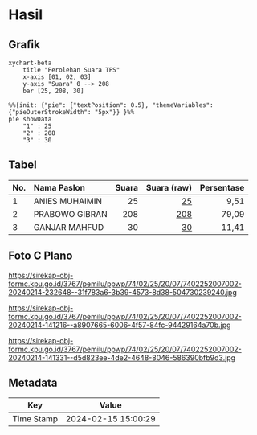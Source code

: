 # Hasil

## Grafik

```mermaid
xychart-beta
    title "Perolehan Suara TPS"
    x-axis [01, 02, 03]
    y-axis "Suara" 0 --> 208
    bar [25, 208, 30]
```

```mermaid
%%{init: {"pie": {"textPosition": 0.5}, "themeVariables": {"pieOuterStrokeWidth": "5px"}} }%%
pie showData
    "1" : 25
    "2" : 208
    "3" : 30
```

## Tabel

| No. | Nama Paslon    | Suara | Suara (raw) | Persentase |
|:--- |:-------------- | -----:| -----------:| ----------:|
| 1   | ANIES MUHAIMIN | 25    | [25][p-1]   | 9,51       |
| 2   | PRABOWO GIBRAN | 208   | [208][p-2]  | 79,09      |
| 3   | GANJAR MAHFUD  | 30    | [30][p-3]   | 11,41      |


[p-1]: https://github.com/gigit-pemilu/pemilu-2024-74-sulawesi-tenggara/blob/main/pilpres/hitung-suara/sub/74-sulawesi-tenggara/sub/02-konawe/sub/25-meluhu/sub/2007-ahuloa/sub/002-tps/sub/paslon-1.txt
[p-2]: https://github.com/gigit-pemilu/pemilu-2024-74-sulawesi-tenggara/blob/main/pilpres/hitung-suara/sub/74-sulawesi-tenggara/sub/02-konawe/sub/25-meluhu/sub/2007-ahuloa/sub/002-tps/sub/paslon-2.txt
[p-3]: https://github.com/gigit-pemilu/pemilu-2024-74-sulawesi-tenggara/blob/main/pilpres/hitung-suara/sub/74-sulawesi-tenggara/sub/02-konawe/sub/25-meluhu/sub/2007-ahuloa/sub/002-tps/sub/paslon-3.txt

## Foto C Plano

https://sirekap-obj-formc.kpu.go.id/3767/pemilu/ppwp/74/02/25/20/07/7402252007002-20240214-232648--31f783a6-3b39-4573-8d38-504730239240.jpg

https://sirekap-obj-formc.kpu.go.id/3767/pemilu/ppwp/74/02/25/20/07/7402252007002-20240214-141216--a8907665-6006-4f57-84fc-94429164a70b.jpg

https://sirekap-obj-formc.kpu.go.id/3767/pemilu/ppwp/74/02/25/20/07/7402252007002-20240214-141331--d5d823ee-4de2-4648-8046-586390bfb9d3.jpg


## Metadata

| Key        | Value               |
| ---------- | ------------------- |
| Time Stamp | 2024-02-15 15:00:29 |



